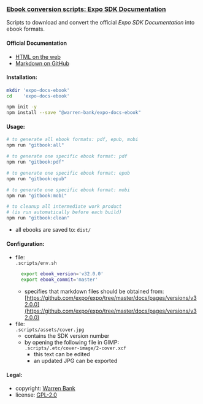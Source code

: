 ### [Ebook conversion scripts: Expo SDK Documentation](https://github.com/warren-bank/expo-docs-ebook)

Scripts to download and convert the official _Expo SDK Documentation_ into ebook formats.

#### Official Documentation

* [HTML on the web](https://docs.expo.io/)
* [Markdown on GitHub](https://github.com/expo/expo/tree/master/docs)

#### Installation:

```bash
mkdir 'expo-docs-ebook'
cd    'expo-docs-ebook'

npm init -y
npm install --save "@warren-bank/expo-docs-ebook"
```

#### Usage:

```bash
# to generate all ebook formats: pdf, epub, mobi
npm run "gitbook:all"

# to generate one specific ebook format: pdf
npm run "gitbook:pdf"

# to generate one specific ebook format: epub
npm run "gitbook:epub"

# to generate one specific ebook format: mobi
npm run "gitbook:mobi"

# to cleanup all intermediate work product
# (is run automatically before each build)
npm run "gitbook:clean"
```

* all ebooks are saved to: `dist/`

#### Configuration:

* file:<br>`.scripts/env.sh`
  ```bash
    export ebook_version='v32.0.0'
    export ebook_commit='master'
  ```
  * specifies that markdown files should be obtained from:<br>[https://github.com/expo/expo/tree/master/docs/pages/versions/v32.0.0](https://github.com/expo/expo/tree/master/docs/pages/versions/v32.0.0)
* file:<br>`.scripts/assets/cover.jpg`
  * contains the SDK version number
  * by opening the following file in GIMP:<br>`.scripts/.etc/cover-image/2-cover.xcf`
    * this text can be edited
    * an updated JPG can be exported

#### Legal:

* copyright: [Warren Bank](https://github.com/warren-bank)
* license: [GPL-2.0](https://www.gnu.org/licenses/old-licenses/gpl-2.0.txt)

